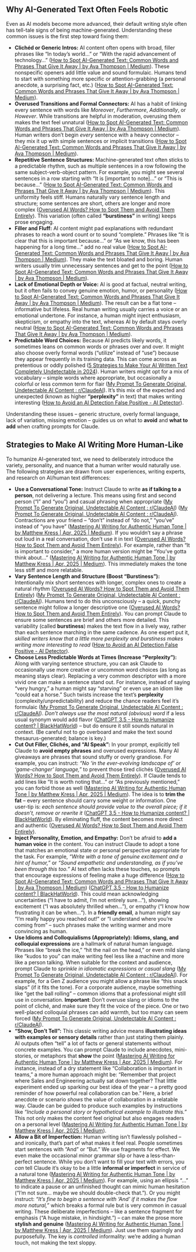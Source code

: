 ## Why AI-Generated Text Often Feels Robotic

Even as AI models become more advanced, their default writing style often has tell-tale signs of being machine-generated. Understanding these common issues is the first step toward fixing them:

- **Clichéd or Generic Intros:** AI content often opens with broad, filler phrases like “In today’s world…” or “With the rapid advancement of technology…” ([How to Spot AI-Generated Text: Common Words and Phrases That Give It Away | by Ava Thompson | Medium](https://medium.com/@avas3/how-to-spot-ai-generated-text-common-words-and-phrases-that-give-it-away-89124f83c50d#:~:text=1,Other%20Clich%C3%A9%20Openers)). These nonspecific openers add little value and sound formulaic. Humans tend to start with something more specific or attention-grabbing (a personal anecdote, a surprising fact, etc.) ([How to Spot AI-Generated Text: Common Words and Phrases That Give It Away | by Ava Thompson | Medium](https://medium.com/@avas3/how-to-spot-ai-generated-text-common-words-and-phrases-that-give-it-away-89124f83c50d#:~:text=How%20to%20Avoid%20It%3A%20When,the%20trap%20of%20vague%20generalizations)).  
- **Overused Transitions and Formal Connectors:** AI has a habit of linking every sentence with words like *Moreover*, *Furthermore*, *Additionally*, or *However*. While transitions are helpful in moderation, overusing them makes the text feel unnatural ([How to Spot AI-Generated Text: Common Words and Phrases That Give It Away | by Ava Thompson | Medium](https://medium.com/@avas3/how-to-spot-ai-generated-text-common-words-and-phrases-that-give-it-away-89124f83c50d#:~:text=AI%20models%20tend%20to%20overcompensate,heavy%20reliance%20on%20phrases%20like)). Human writers don’t begin *every* sentence with a heavy connector – they mix it up with simple sentences or implicit transitions ([How to Spot AI-Generated Text: Common Words and Phrases That Give It Away | by Ava Thompson | Medium](https://medium.com/@avas3/how-to-spot-ai-generated-text-common-words-and-phrases-that-give-it-away-89124f83c50d#:~:text=every%20single%20sentence%20to%20the,an%20overabundance%20of%20formal%20transitions)).  
- **Repetitive Sentence Structures:** Machine-generated text often sticks to a predictable rhythm, such as multiple sentences in a row following the same subject-verb-object pattern. For example, you might see several sentences in a row starting with “It is [important to note]…” or “This is because…” ([How to Spot AI-Generated Text: Common Words and Phrases That Give It Away | by Ava Thompson | Medium](https://medium.com/@avas3/how-to-spot-ai-generated-text-common-words-and-phrases-that-give-it-away-89124f83c50d#:~:text=AI%20tends%20to%20default%20to,follow%20this%20kind%20of%20rhythm)). This uniformity feels stiff. Humans naturally vary sentence length and structure; some sentences are short, others are longer and more complex ([Overused AI Words? How to Spot Them and Avoid Them Entirely](https://podcastle.ai/blog/overused-ai-words/#:~:text=Vary%20your%20sentence%20length)). This variation (often called **“burstiness”** in writing) keeps prose engaging.  
- **Filler and Fluff:** AI content might pad explanations with redundant phrases to reach a word count or to sound “complete.” Phrases like “It is clear that this is important because…” or “As we know, this has been happening for a long time…” add no real value ([How to Spot AI-Generated Text: Common Words and Phrases That Give It Away | by Ava Thompson | Medium](https://medium.com/@avas3/how-to-spot-ai-generated-text-common-words-and-phrases-that-give-it-away-89124f83c50d#:~:text=Another%20key%20giveaway%20of%20AI,For%20instance)). They make the text bloated and boring. Human writers usually trim unnecessary sentences and get to the point ([How to Spot AI-Generated Text: Common Words and Phrases That Give It Away | by Ava Thompson | Medium](https://medium.com/@avas3/how-to-spot-ai-generated-text-common-words-and-phrases-that-give-it-away-89124f83c50d#:~:text=How%20to%20Avoid%20It%3A%20Keep,tend%20to%20circle%20around%20points)).  
- **Lack of Emotional Depth or Voice:** AI is good at factual, neutral writing, but it often fails to convey genuine emotion, humor, or personality ([How to Spot AI-Generated Text: Common Words and Phrases That Give It Away | by Ava Thompson | Medium](https://medium.com/@avas3/how-to-spot-ai-generated-text-common-words-and-phrases-that-give-it-away-89124f83c50d#:~:text=AI%20struggles%20with%20subtlety,that%20human%20writing%20often%20carries)). The result can be a flat tone – informative but lifeless. Real human writing usually carries a voice or an emotional undertone. For instance, a human might inject enthusiasm, skepticism, or empathy into the text, whereas AI by default stays overly neutral ([How to Spot AI-Generated Text: Common Words and Phrases That Give It Away | by Ava Thompson | Medium](https://medium.com/@avas3/how-to-spot-ai-generated-text-common-words-and-phrases-that-give-it-away-89124f83c50d#:~:text=You%20may%20notice%3A)).  
- **Predictable Word Choices:** Because AI predicts likely words, it sometimes leans on common words or phrases over and over. It might also choose overly formal words (“utilize” instead of “use”) because they appear frequently in its training data. This can come across as pretentious or oddly polished ([5 Strategies to Make Your AI Written Text Completely Undetectable in 2024](https://felloai.com/2024/09/5-strategies-to-make-your-ai-written-text-completely-undetectable-in-2024/#:~:text=Large%20Language%20Models%20like%20ChatGPT,human%20would%20be%20more%20concise)). Human writers might opt for a mix of vocabulary – simple words where appropriate, but occasionally a colorful or less common term for flair ([My Prompt To Generate Original, Undetectable AI Content : r/ClaudeAI](https://www.reddit.com/r/ClaudeAI/comments/18bbmnb/my_prompt_to_generate_original_undetectable_ai/#:~:text=When%20creating%20written%20content%2C%20artificial,Provide%20valuable%20information)). It’s this mix of the expected and unexpected (known as higher **“perplexity”** in text) that makes writing interesting ([How to Avoid an AI Detection False Positive - AI Detector](https://aidetector.com/blog/ai-detection-false-positive#:~:text=How%20to%20Avoid%20an%20AI,writing%20more%20interesting%20to%20read)).  

Understanding these issues – generic structure, overly formal language, lack of variation, missing emotion – guides us on what to **avoid** and **what to add** when crafting prompts for Claude.

## Strategies to Make AI Writing More Human-Like

To humanize AI-generated text, we need to deliberately introduce the variety, personality, and nuance that a human writer would naturally use. The following strategies are drawn from user experiences, writing experts, and research on AI/human text differences:

- **Use a Conversational Tone:** Instruct Claude to write **as if talking to a person**, not delivering a lecture. This means using first and second person (“I” and “you”) and casual phrasing when appropriate ([My Prompt To Generate Original, Undetectable AI Content : r/ClaudeAI](https://www.reddit.com/r/ClaudeAI/comments/18bbmnb/my_prompt_to_generate_original_undetectable_ai/#:~:text=Break%20up%20long%20sentences,to%20link)) ([My Prompt To Generate Original, Undetectable AI Content : r/ClaudeAI](https://www.reddit.com/r/ClaudeAI/comments/18bbmnb/my_prompt_to_generate_original_undetectable_ai/#:~:text=Use%20personal%20pronouns%20and%20speak,Use%20varied%20vocabulary)). Contractions are your friend – “don’t” instead of “do not,” “you’ve” instead of “you have” ([Mastering AI Writing for Authentic Human Tone | by Matthew Kress | Apr, 2025 | Medium](https://medium.com/@mjkress10/mastering-ai-writing-for-authentic-human-tone-f6f7618ad262#:~:text=E,Language)). If you wouldn’t say a phrase out loud in a real conversation, don’t use it in text ([Overused AI Words? How to Spot Them and Avoid Them Entirely](https://podcastle.ai/blog/overused-ai-words/#:~:text=Write%20like%20you%E2%80%99d%20speak%20,want%20to%20be%20spoken%20to)). For example, rather than “It is important to consider,” a more human version might be “You’ve gotta think about…” ([Mastering AI Writing for Authentic Human Tone | by Matthew Kress | Apr, 2025 | Medium](https://medium.com/@mjkress10/mastering-ai-writing-for-authentic-human-tone-f6f7618ad262#:~:text=E,Language)). This immediately makes the tone less stiff and more relatable.  
- **Vary Sentence Length and Structure (Boost “Burstiness”):** Intentionally mix short sentences with longer, complex ones to create a natural rhythm ([Overused AI Words? How to Spot Them and Avoid Them Entirely](https://podcastle.ai/blog/overused-ai-words/#:~:text=Vary%20your%20sentence%20length)) ([My Prompt To Generate Original, Undetectable AI Content : r/ClaudeAI](https://www.reddit.com/r/ClaudeAI/comments/18bbmnb/my_prompt_to_generate_original_undetectable_ai/#:~:text=Two%20factors%20must%20always%20be,both%20perplexity%20and%20burstiness%20are)). Humans tend to do this unconsciously – a quick, punchy sentence might follow a longer descriptive one ([Overused AI Words? How to Spot Them and Avoid Them Entirely](https://podcastle.ai/blog/overused-ai-words/#:~:text=Vary%20your%20sentence%20length)). You can prompt Claude to ensure some sentences are brief and others more detailed. This variability (called **burstiness**) makes the text flow in a lively way, rather than each sentence marching in the same cadence. As one expert put it, *skilled writers know that a little more perplexity and burstiness makes writing more interesting to read* ([How to Avoid an AI Detection False Positive - AI Detector](https://aidetector.com/blog/ai-detection-false-positive#:~:text=How%20to%20Avoid%20an%20AI,writing%20more%20interesting%20to%20read)).  
- **Choose Less Predictable Words at Times (Increase “Perplexity”):** Along with varying sentence structure, you can ask Claude to occasionally use more creative or uncommon word choices (as long as meaning stays clear). Replacing a very common descriptor with a more vivid one can make a sentence stand out. For instance, instead of saying “very hungry,” a human might say “starving” or even use an idiom like “could eat a horse.” Such twists increase the text’s **perplexity** (complexity/unpredictability) and reduce the chance readers feel it’s formulaic ([My Prompt To Generate Original, Undetectable AI Content : r/ClaudeAI](https://www.reddit.com/r/ClaudeAI/comments/18bbmnb/my_prompt_to_generate_original_undetectable_ai/#:~:text=Two%20factors%20must%20always%20be,both%20perplexity%20and%20burstiness%20are)). *Don’t always use the most natural (obvious) word* if a less usual synonym would add flavor ([ChatGPT 3.5 - How to Humanize content? | BlackHatWorld](https://www.blackhatworld.com/seo/chatgpt-3-5-how-to-humanize-content.1578175/#:~:text=,for%2C%20not%20only%2C%20seeking%20more)) – but do ensure it still sounds natural in context. (Be careful not to go overboard and make the text sound thesaurus-generated; balance is key.)  
- **Cut Out Filler, Clichés, and “AI Speak”:** In your prompt, explicitly tell Claude to **avoid empty phrases** and overused expressions. Many AI giveaways are phrases that sound stuffy or overly grandiose. For example, you can instruct: *“No ‘in the ever-evolving landscape of’ or ‘game-changer’ language,”* to prevent those tired clichés ([Overused AI Words? How to Spot Them and Avoid Them Entirely](https://podcastle.ai/blog/overused-ai-words/#:~:text=%E2%9C%85%20Instead%20of%3A%20%E2%80%9CWrite%20a,%E2%80%9D)). If Claude tends to add lines like “It is worth noting that…” or “As previously mentioned,” you can forbid those as well ([Mastering AI Writing for Authentic Human Tone | by Matthew Kress | Apr, 2025 | Medium](https://medium.com/@mjkress10/mastering-ai-writing-for-authentic-human-tone-f6f7618ad262#:~:text=D)). The idea is to **trim the fat** – every sentence should carry some weight or information. One user-tip is: *each sentence should provide value to the overall piece; if it doesn’t, remove or rewrite it* ([ChatGPT 3.5 - How to Humanize content? | BlackHatWorld](https://www.blackhatworld.com/seo/chatgpt-3-5-how-to-humanize-content.1578175/#:~:text=straightforward%20sentences.%20,Strictly%20follow%20this%20guideline)). By eliminating fluff, the content becomes more direct and authentic ([Overused AI Words? How to Spot Them and Avoid Them Entirely](https://podcastle.ai/blog/overused-ai-words/#:~:text=Cut%20the%20yappy%20fluff)).  
- **Inject Personality, Emotion, and Empathy:** Don’t be afraid to **add a human voice** in the content. You can instruct Claude to adopt a tone that matches an emotional state or personal perspective appropriate for the task. For example, *“Write with a tone of genuine excitement and a hint of humor,”* or *“Sound empathetic and understanding, as if you’ve been through this too.”* AI text often lacks these touches, so prompts that encourage expressions of feeling make a huge difference ([How to Spot AI-Generated Text: Common Words and Phrases That Give It Away | by Ava Thompson | Medium](https://medium.com/@avas3/how-to-spot-ai-generated-text-common-words-and-phrases-that-give-it-away-89124f83c50d#:~:text=You%20may%20notice%3A)) ([ChatGPT 3.5 - How to Humanize content? | BlackHatWorld](https://www.blackhatworld.com/seo/chatgpt-3-5-how-to-humanize-content.1578175/#:~:text=,)). This could mean acknowledging uncertainties (“I have to admit, I’m not entirely sure…”), showing excitement (“I was absolutely thrilled when…”), or empathy (“I know how frustrating it can be when…”). In a **friendly email**, a human might say “I’m really happy you reached out!” or “I understand where you’re coming from” – such phrases make the writing warmer and more convincing as human.  
- **Use Idioms and Colloquialisms (Appropriately):** **Idioms, slang, and colloquial expressions** are a hallmark of natural human language. Phrases like “break the ice,” “hit the nail on the head,” or even mild slang like “kudos to you” can make writing feel less like a machine and more like a person talking. When suitable for the context and audience, prompt Claude to *sprinkle in idiomatic expressions or casual slang* ([My Prompt To Generate Original, Undetectable AI Content : r/ClaudeAI](https://www.reddit.com/r/ClaudeAI/comments/18bbmnb/my_prompt_to_generate_original_undetectable_ai/#:~:text=Be%20concise,polishing%20until%20it%20flows%20naturally)). For example, for a Gen Z audience you might allow a phrase like “this snack slaps” (if it fits the tone). For a corporate audience, maybe something like “get the ball rolling” – common idioms that a professional might still use in conversation. **Important**: Don’t overuse slang or idioms to the point of cliché, and make sure they fit the voice of the piece. One or two well-placed colloquial phrases can add warmth, but too many can seem forced ([My Prompt To Generate Original, Undetectable AI Content : r/ClaudeAI](https://www.reddit.com/r/ClaudeAI/comments/18bbmnb/my_prompt_to_generate_original_undetectable_ai/#:~:text=Be%20concise,polishing%20until%20it%20flows%20naturally)).  
- **“Show, Don’t Tell”:** This classic writing advice means **illustrating ideas with examples or sensory details** rather than just stating them plainly. AI outputs often “tell” a lot of facts or general statements without concrete examples. You can prompt Claude to include anecdotes, mini-stories, or metaphors that **show** the point ([Mastering AI Writing for Authentic Human Tone | by Matthew Kress | Apr, 2025 | Medium](https://medium.com/@mjkress10/mastering-ai-writing-for-authentic-human-tone-f6f7618ad262#:~:text=A)). For instance, instead of a dry statement like “Collaboration is important in teams,” a more human approach might be: “Remember that project where Sales and Engineering actually sat down together? That little experiment ended up sparking our best idea of the year – a pretty good reminder of how powerful real collaboration can be.” Here, a brief anecdote or scenario *shows* the value of collaboration in a relatable way. Claude can be guided to produce such examples by instructions like *“Include a personal story or hypothetical example to illustrate this.”* This not only makes the content feel original but also engages readers on a personal level ([Mastering AI Writing for Authentic Human Tone | by Matthew Kress | Apr, 2025 | Medium](https://medium.com/@mjkress10/mastering-ai-writing-for-authentic-human-tone-f6f7618ad262#:~:text=,Here%E2%80%99s%20how%20I%20fixed%20it%E2%80%A6%E2%80%9D)).  
- **Allow a Bit of Imperfection:** Human writing isn’t flawlessly polished – and ironically, that’s part of what makes it feel real. People sometimes start sentences with “And” or “But.” We use fragments for effect. We even make the occasional minor grammar slip or have a less-than-perfect sentence. While you don’t want to fill your text with errors, you *can* tell Claude it’s okay to be a little **informal or imperfect** in service of a natural tone ([Mastering AI Writing for Authentic Human Tone | by Matthew Kress | Apr, 2025 | Medium](https://medium.com/@mjkress10/mastering-ai-writing-for-authentic-human-tone-f6f7618ad262#:~:text=D)). For example, using an ellipsis “…” to indicate a pause or an unfinished thought can mimic human hesitation (“I’m not sure… maybe we should double-check that.”). Or you might instruct: *“It’s fine to begin a sentence with ‘And’ if it makes the flow more natural,”* which breaks a formal rule but is very common in casual writing. These deliberate imperfections – like a sentence fragment for emphasis (“A huge mistake, in hindsight.”) – can make the prose more **stylish and genuine** ([Mastering AI Writing for Authentic Human Tone | by Matthew Kress | Apr, 2025 | Medium](https://medium.com/@mjkress10/mastering-ai-writing-for-authentic-human-tone-f6f7618ad262#:~:text=D)). Just use them sparingly and purposefully. The key is *controlled* informality: we’re adding a human touch, not making the text sloppy.  

